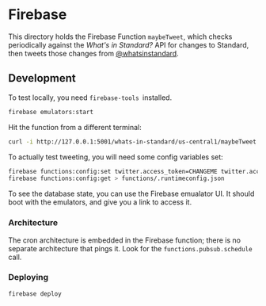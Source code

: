 # Firebase

This directory holds the Firebase Function `maybeTweet`, which checks periodically against the _What's in Standard?_ API for changes to Standard, then tweets those changes from [@whatsinstandard][@whatsinstandard].

## Development

To test locally, you need `firebase-tools `installed.
```sh
firebase emulators:start
```

Hit the function from a different terminal:
```sh
curl -i http://127.0.0.1:5001/whats-in-standard/us-central1/maybeTweet
```

To actually test tweeting, you will need some config variables set:
```sh
firebase functions:config:set twitter.access_token=CHANGEME twitter.access_token_secret=CHANGEME twitter.api_key=CHANGEME twitter.api_secret=CHANGEME
firebase functions:config:get > functions/.runtimeconfig.json
```

To see the database state, you can use the Firebase emualator UI. It should
boot with the emulators, and give you a link to access it.

### Architecture
The cron architecture is embedded in the Firebase function; there is no
separate architecture that pings it. Look for the `functions.pubsub.schedule`
call.

### Deploying
```sh
firebase deploy
```

[@whatsinstandard]: https://twitter.com/whatsinstandard
